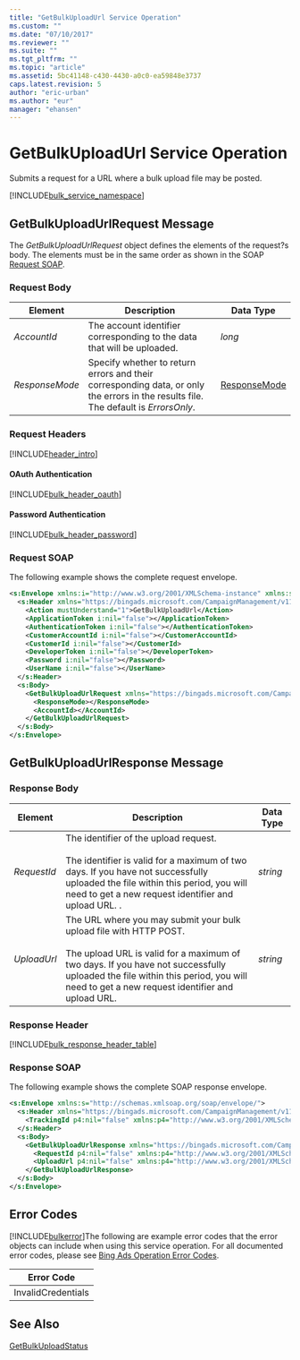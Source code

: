 ```yaml
---
title: "GetBulkUploadUrl Service Operation"
ms.custom: ""
ms.date: "07/10/2017"
ms.reviewer: ""
ms.suite: ""
ms.tgt_pltfrm: ""
ms.topic: "article"
ms.assetid: 5bc41148-c430-4430-a0c0-ea59848e3737
caps.latest.revision: 5
author: "eric-urban"
ms.author: "eur"
manager: "ehansen"
---
```

# GetBulkUploadUrl Service Operation
Submits a request for a URL where a bulk upload file may be posted.

[!INCLUDE[bulk_service_namespace](../bulk-api/includes/bulk-service-namespace.md)]

## <a name="request"></a>GetBulkUploadUrlRequest Message
The *GetBulkUploadUrlRequest* object defines the elements of the request?s body. The elements must be in the same order as shown in the SOAP [Request SOAP](#request_soap).

### Request Body

|Element|Description|Data Type|
|-----------|---------------|-------------|
|*AccountId*|The account identifier corresponding to the data that will be uploaded.|*long*|
|*ResponseMode*|Specify whether to return errors and their corresponding data, or only the errors in the results file. The default is *ErrorsOnly*.|[ResponseMode](../bulk-api/responsemode-value-set.md)|

### Request Headers
[!INCLUDE[header_intro](../bulk-api/includes/header-intro.md)]
#### OAuth Authentication
[!INCLUDE[bulk_header_oauth](../bulk-api/includes/bulk-header-oauth.md)]
#### Password Authentication
[!INCLUDE[bulk_header_password](../bulk-api/includes/bulk-header-password.md)]
### <a name="request_soap"></a>Request SOAP
The following example shows the complete request envelope.

```xml
<s:Envelope xmlns:i="http://www.w3.org/2001/XMLSchema-instance" xmlns:s="http://schemas.xmlsoap.org/soap/envelope/">
  <s:Header xmlns="https://bingads.microsoft.com/CampaignManagement/v11">
    <Action mustUnderstand="1">GetBulkUploadUrl</Action>
    <ApplicationToken i:nil="false"></ApplicationToken>
    <AuthenticationToken i:nil="false"></AuthenticationToken>
    <CustomerAccountId i:nil="false"></CustomerAccountId>
    <CustomerId i:nil="false"></CustomerId>
    <DeveloperToken i:nil="false"></DeveloperToken>
    <Password i:nil="false"></Password>
    <UserName i:nil="false"></UserName>
  </s:Header>
  <s:Body>
    <GetBulkUploadUrlRequest xmlns="https://bingads.microsoft.com/CampaignManagement/v11">
      <ResponseMode></ResponseMode>
      <AccountId></AccountId>
    </GetBulkUploadUrlRequest>
  </s:Body>
</s:Envelope>
```

## <a name="response"></a>GetBulkUploadUrlResponse Message

### <a name="Body_Elements"></a>Response Body

|Element|Description|Data Type|
|-----------|---------------|-------------|
|*RequestId*|The identifier of the upload request.<br /><br />The identifier is valid for a maximum of two days. If you have not successfully uploaded the file within this period, you will need to get a new request identifier and upload URL. .|*string*|
|*UploadUrl*|The URL where you may submit your bulk upload file with  HTTP POST.<br /><br />The upload URL is valid for a maximum of two days. If you have not successfully uploaded the file within this period, you will need to get a new request identifier and upload URL.|*string*|

### <a name="Header_Elements"></a>Response Header
[!INCLUDE[bulk_response_header_table](../bulk-api/includes/bulk-response-header-table.md)]
### Response SOAP
The following example shows the complete SOAP response envelope.

```xml
<s:Envelope xmlns:s="http://schemas.xmlsoap.org/soap/envelope/">
  <s:Header xmlns="https://bingads.microsoft.com/CampaignManagement/v11">
    <TrackingId p4:nil="false" xmlns:p4="http://www.w3.org/2001/XMLSchema-instance"></TrackingId>
  </s:Header>
  <s:Body>
    <GetBulkUploadUrlResponse xmlns="https://bingads.microsoft.com/CampaignManagement/v11">
      <RequestId p4:nil="false" xmlns:p4="http://www.w3.org/2001/XMLSchema-instance"></RequestId>
      <UploadUrl p4:nil="false" xmlns:p4="http://www.w3.org/2001/XMLSchema-instance"></UploadUrl>
    </GetBulkUploadUrlResponse>
  </s:Body>
</s:Envelope>
```

## <a name="errors"></a>Error Codes
[!INCLUDE[bulkerror](../bulk-api/includes/bulkerror.md)]The following are example  error codes that the error objects can include when using this service operation. For all documented error codes, please see [Bing Ads Operation Error Codes](http://go.microsoft.com/fwlink/?LinkId=511884).

|Error Code|
|--------------|
|InvalidCredentials|

## See Also
[GetBulkUploadStatus](../bulk-api/getbulkuploadstatus-service-operation.md)  


